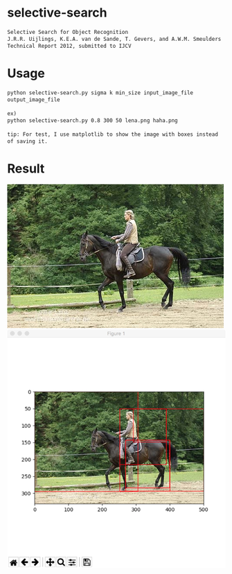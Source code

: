 # selective-search
```
Selective Search for Object Recognition
J.R.R. Uijlings, K.E.A. van de Sande, T. Gevers, and A.W.M. Smeulders
Technical Report 2012, submitted to IJCV
```
# Usage

```
python selective-search.py sigma k min_size input_image_file output_image_file

ex)
python selective-search.py 0.8 300 50 lena.png haha.png

tip: For test, I use matplotlib to show the image with boxes instead of saving it.
```

# Result

![000393.jpg](./000393.jpg) ![result.png](./result.png)
